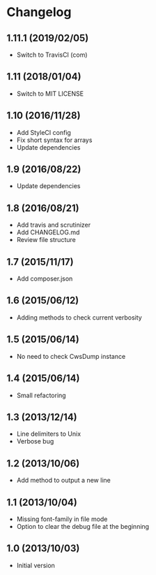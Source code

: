 # Changelog

## 1.11.1 (2019/02/05)

* Switch to TravisCI (com)

## 1.11 (2018/01/04)

* Switch to MIT LICENSE

## 1.10 (2016/11/28)

* Add StyleCI config
* Fix short syntax for arrays
* Update dependencies

## 1.9 (2016/08/22)

* Update dependencies

## 1.8 (2016/08/21)

* Add travis and scrutinizer
* Add CHANGELOG.md
* Review file structure

## 1.7 (2015/11/17)

* Add composer.json

## 1.6 (2015/06/12)

* Adding methods to check current verbosity

## 1.5 (2015/06/14)

* No need to check CwsDump instance 

## 1.4 (2015/06/14)

* Small refactoring

## 1.3 (2013/12/14)

* Line delimiters to Unix
* Verbose bug

## 1.2 (2013/10/06)

* Add method to output a new line

## 1.1 (2013/10/04)

* Missing font-family in file mode
* Option to clear the debug file at the beginning

## 1.0 (2013/10/03)

* Initial version
